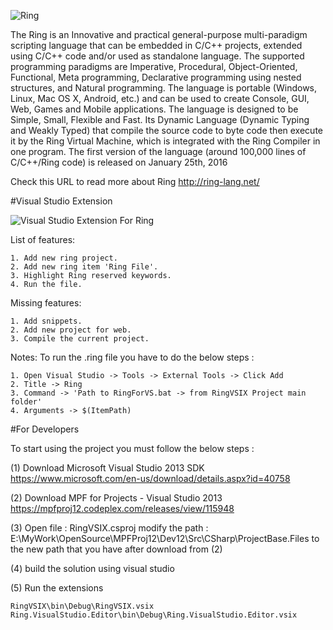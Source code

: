 ![Ring](http://ring-lang.sourceforge.net/thering.jpg)

The Ring is an Innovative and practical general-purpose multi-paradigm scripting language that can be embedded in C/C++ projects, extended using C/C++ code and/or used as standalone language. The supported programming paradigms are Imperative, Procedural, Object-Oriented, Functional, Meta programming, Declarative programming using nested structures, and Natural programming. The language is portable (Windows, Linux, Mac OS X, Android, etc.) and can be used to create Console, GUI, Web, Games and Mobile applications. The language is designed to be Simple, Small, Flexible and Fast. Its Dynamic Language (Dynamic Typing and Weakly Typed) that compile the source code to byte code then execute it by the Ring Virtual Machine, which is integrated with the Ring Compiler in one program. The first version of the language (around 100,000 lines of C/C++/Ring code) is released on January 25th, 2016

Check this URL to read more about Ring http://ring-lang.net/

#Visual Studio Extension

![Visual Studio Extension For Ring](http://ring-lang.sourceforge.net/ringvs.png)

List of features:

	1. Add new ring project.
	2. Add new ring item 'Ring File'.
	3. Highlight Ring reserved keywords.
	4. Run the file.
	
Missing features:

	1. Add snippets.
	2. Add new project for web.
	3. Compile the current project.
	
Notes: To run the .ring file you have to do the below steps :

	1. Open Visual Studio -> Tools -> External Tools -> Click Add
	2. Title -> Ring 
	3. Command -> 'Path to RingForVS.bat -> from RingVSIX Project main folder'
	4. Arguments -> $(ItemPath)

#For Developers

To start using the project you must follow the below steps :

(1) Download Microsoft Visual Studio 2013 SDK 
https://www.microsoft.com/en-us/download/details.aspx?id=40758

(2) Download MPF for Projects - Visual Studio 2013
https://mpfproj12.codeplex.com/releases/view/115948

(3) Open file : RingVSIX.csproj modify the path : E:\MyWork\OpenSource\MPFProj12\Dev12\Src\CSharp\ProjectBase.Files to the new path that you have after download from (2)
	
(4) build the solution using visual studio

(5) Run the extensions 

	RingVSIX\bin\Debug\RingVSIX.vsix 
	Ring.VisualStudio.Editor\bin\Debug\Ring.VisualStudio.Editor.vsix
	
